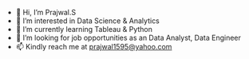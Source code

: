 - 👋 Hi, I’m Prajwal.S
- 👀 I’m interested in Data Science & Analytics 
- 🌱 I’m currently learning Tableau & Python  
- 💞️ I’m looking for job opportunities as an Data Analyst, Data Engineer
- 📫 Kindly reach me at prajwal1595@yahoo.com 


